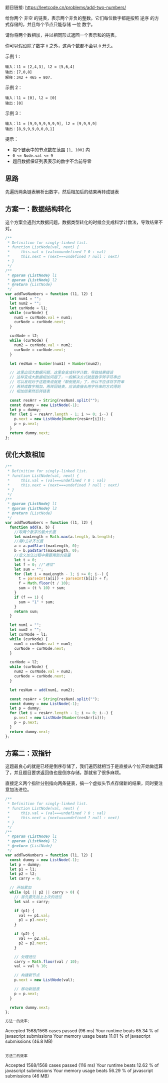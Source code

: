 题目链接: https://leetcode.cn/problems/add-two-numbers/

给你两个 非空 的链表，表示两个非负的整数。它们每位数字都是按照 逆序 的方式存储的，并且每个节点只能存储 一位 数字。

请你将两个数相加，并以相同形式返回一个表示和的链表。

你可以假设除了数字 `0` 之外，这两个数都不会以 `0` 开头。

示例 1：

```
输入：l1 = [2,4,3], l2 = [5,6,4]
输出：[7,0,8]
解释：342 + 465 = 807.
```

示例 2：

```
输入：l1 = [0], l2 = [0]
输出：[0]
```

示例 3：

```
输入：l1 = [9,9,9,9,9,9,9], l2 = [9,9,9,9]
输出：[8,9,9,9,0,0,0,1]
```

提示：

- 每个链表中的节点数在范围 `[1, 100]` 内
- `0 <= Node.val <= 9`
- 题目数据保证列表表示的数字不含前导零

## 思路

先遍历两条链表解析出数字，然后相加后的结果再转成链表

## 方案一：数据结构转化

这个方案会遇到大数据问题，数据类型转化的时候会变成科学计数法，导致结果不对。

```javascript
/**
 * Definition for singly-linked list.
 * function ListNode(val, next) {
 *     this.val = (val===undefined ? 0 : val)
 *     this.next = (next===undefined ? null : next)
 * }
 */
/**
 * @param {ListNode} l1
 * @param {ListNode} l2
 * @return {ListNode}
 */
var addTwoNumbers = function (l1, l2) {
  let num1 = "";
  let num2 = "";
  let curNode = l1;
  while (curNode) {
    num1 = curNode.val + num1;
    curNode = curNode.next;
  }

  curNode = l2;
  while (curNode) {
    num2 = curNode.val + num2;
    curNode = curNode.next;
  }

  let resNum = Number(num1) + Number(num2);

  // 这里出现大数据问题，这里会变成科学计数，导致结果错误
  // 这样变成大数据相加问题了，一般解决方式就是数字转字符串出
  // 可以发现对于这题来说就是「颠倒是非」了，所以不应该将字符串
  // 再转成数字相加，再转回链表，应该直接去用字符串的方式得到
  // 相加结果然后转链表

  const resArr = String(resNum).split("");
  const dummy = new ListNode(-1);
  let p = dummy;
  for (let i = resArr.length - 1; i >= 0; i--) {
    p.next = new ListNode(Number(resArr[i]));
    p = p.next;
  }
  return dummy.next;
};
```

## 优化大数相加

```javascript
/**
 * Definition for singly-linked list.
 * function ListNode(val, next) {
 *     this.val = (val===undefined ? 0 : val)
 *     this.next = (next===undefined ? null : next)
 * }
 */
/**
 * @param {ListNode} l1
 * @param {ListNode} l2
 * @return {ListNode}
 */
var addTwoNumbers = function (l1, l2) {
  function add(a, b) {
    //取两个数字的最大长度
    let maxLength = Math.max(a.length, b.length);
    //用0去补齐长度
    a = a.padStart(maxLength, 0);
    b = b.padStart(maxLength, 0);
    //定义加法过程中需要用到的变量
    let t = 0;
    let f = 0; //"进位"
    let sum = "";
    for (let i = maxLength - 1; i >= 0; i--) {
      t = parseInt(a[i]) + parseInt(b[i]) + f;
      f = Math.floor(t / 10);
      sum = (t % 10) + sum;
    }
    if (f == 1) {
      sum = "1" + sum;
    }
    return sum;
  }

  let num1 = "";
  let num2 = "";
  let curNode = l1;
  while (curNode) {
    num1 = curNode.val + num1;
    curNode = curNode.next;
  }

  curNode = l2;
  while (curNode) {
    num2 = curNode.val + num2;
    curNode = curNode.next;
  }

  let resNum = add(num1, num2);

  const resArr = String(resNum).split("");
  const dummy = new ListNode(-1);
  let p = dummy;
  for (let i = resArr.length - 1; i >= 0; i--) {
    p.next = new ListNode(Number(resArr[i]));
    p = p.next;
  }
  return dummy.next;
};
```

## 方案二：双指针

这题最良心的就是已经是倒序存储了，我们遍历就相当于是直接从个位开始做运算了，并且题目要求返回值也是倒序存储，那就省了很多麻烦。

直接定义两个指针分别指向两条链表，搞一个虚拟头节点存储新的结果，同时要注意加法进位。

```javascript
/**
 * Definition for singly-linked list.
 * function ListNode(val, next) {
 *     this.val = (val===undefined ? 0 : val)
 *     this.next = (next===undefined ? null : next)
 * }
 */
/**
 * @param {ListNode} l1
 * @param {ListNode} l2
 * @return {ListNode}
 */
var addTwoNumbers = function (l1, l2) {
  const dummy = new ListNode(-1);
  let p = dummy;
  let p1 = l1;
  let p2 = l2;
  let carry = 0;

  // 开始累加
  while (p1 || p2 || carry > 0) {
    // 首先要先加上上次的进位
    let val = carry;

    if (p1) {
      val += p1.val;
      p1 = p1.next;
    }

    if (p2) {
      val += p2.val;
      p2 = p2.next;
    }

    // 处理进位
    carry = Math.floor(val / 10);
    val = val % 10;

    // 构建新节点
    p.next = new ListNode(val);

    // 移动新链表
    p = p.next;
  }

  return dummy.next;
};

方法一的效率;
```

Accepted
1568/1568 cases passed (96 ms)
Your runtime beats 65.34 % of javascript submissions
Your memory usage beats 11.01 % of javascript submissions (46.8 MB)

```

方法二的效率
```

Accepted
1568/1568 cases passed (116 ms)
Your runtime beats 12.62 % of javascript submissions
Your memory usage beats 56.29 % of javascript submissions (46 MB)

```

```
